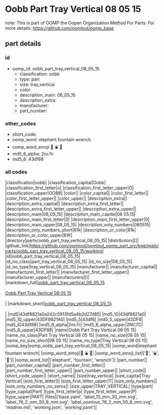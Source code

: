 # Oobb Part Tray Vertical 08 05 15  

note: This is part of OOMP the Oopen Organization Method For Parts. For more details: https://github.com/oomlout/oomp_base

##  part details





### id
* oomp_id: oobb_part_tray_vertical_08_05_15
  * classification: oobb
  * type: part
  * size: tray_vertical
  * color: 
  * description_main: 08_05_15
  * description_extra: 
  * manufacturer: 
  * part_number: 

### other_codes
* short_code: 
* oomp_word: elephant fountain wrench
* oomp_word_emoji :elephant: :fountain: :wrench:
* md5_6_alpha: 2nc7c
* md5_6: 43df88

### all codes 
|classification|oobb|
|classification_capital|Oobb|
|classification_first_letter|o|
|classification_first_letter_upper|O|
|classification_upper|OOBB|
|color||
|color_capital||
|color_first_letter||
|color_first_letter_upper||
|color_upper||
|description_extra||
|description_extra_capital||
|description_extra_first_letter||
|description_extra_first_letter_upper||
|description_extra_upper||
|description_main|08_05_15|
|description_main_capital|08 05.15|
|description_main_first_letter|0|
|description_main_first_letter_upper|0|
|description_main_upper|08_05_15|
|description_only_numbers|080515|
|description_only_numbers_short|81k|
|description_or_color|81k|
|description_or_color_upper|81K|
|directory|parts/oobb_part_tray_vertical_08_05_15|
|distributors|[]|
|github_link|https://github.com/oomlout/oomlout_oomp_part_src/tree/main/parts/oobb_part_tray_vertical_08_05_15/working|
|id|oobb_part_tray_vertical_08_05_15|
|id_no_class|part_tray_vertical_08_05_15|
|id_no_size|08_05_15|
|id_no_type|tray_vertical_08_05_15|
|manufacturer||
|manufacturer_capital||
|manufacturer_first_letter||
|manufacturer_first_letter_upper||
|manufacturer_upper||
|manufacturers|[]|
|markdown_full|[oobb_part_tray_vertical_08_05_15](https://github.com/oomlout/oomlout_oomp_part_src/tree/main/parts/oobb_part_tray_vertical_08_05_15/working)<br>[](https://github.com/oomlout/oomlout_oomp_part_src/tree/main/parts/oobb_part_tray_vertical_08_05_15/working)<br>[Oobb Part Tray Vertical 08 05 15](https://github.com/oomlout/oomlout_oomp_part_src/tree/main/parts/oobb_part_tray_vertical_08_05_15/working)<br><br>|
|markdown_short|[oobb_part_tray_vertical_08_05_15](https://github.com/oomlout/oomlout_oomp_part_src/tree/main/parts/oobb_part_tray_vertical_08_05_15/working)<br><br>|
|md5|43df8821a0a242c5913fd5a4b2d27d85|
|md5_10|43df8821a0|
|md5_10_upper|43DF8821A0|
|md5_5|43df8|
|md5_5_upper|43DF8|
|md5_6|43df88|
|md5_6_alpha|2nc7c|
|md5_6_alpha_upper|2NC7C|
|md5_6_upper|43DF88|
|name|Oobb Part Tray Vertical 08 05 15|
|name_no_class|Part Tray Vertical 08 05 15|
|name_no_size|08 05 15|
|name_no_size_short|08 05 15|
|name_no_type|Tray Vertical 08 05 15|
|oomp_key|oomp_oobb_part_tray_vertical_08_05_15|
|oomp_word|elephant fountain wrench|
|oomp_word_emoji|:elephant: :fountain: :wrench:|
|oomp_word_emoji_list|[':elephant:', ':fountain:', ':wrench:']|
|oomp_word_list|['elephant', 'fountain', 'wrench']|
|part_number||
|part_number_capital||
|part_number_first_letter||
|part_number_first_letter_upper||
|part_number_upper||
|short_code||
|short_code_upper||
|short_name||
|size|tray_vertical|
|size_capital|Tray Vertical|
|size_first_letter|t|
|size_first_letter_upper|T|
|size_only_numbers||
|size_only_numbers_no_zeros||
|size_upper|TRAY_VERTICAL|
|type|part|
|type_capital|Part|
|type_first_letter|p|
|type_first_letter_upper|P|
|type_upper|PART|
|files|['base.yaml', 'label_15_mm_30_mm.svg', 'label_76_2_mm_50_8_mm.svg', 'label_oomlout_76_2_mm_50_8_mm.svg', 'readme.md', 'working.json', 'working.yaml']|
